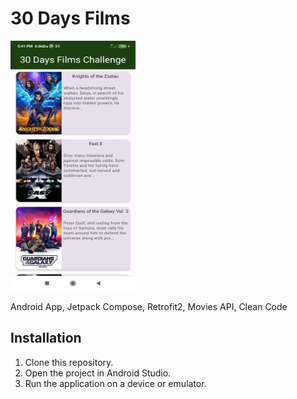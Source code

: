 # 30 Days Films
<img src="app/src/main/res/drawable/screenshot_30daysfilms.jpg" alt="Descripción de la imagen" width="200" height="400">

Android App, Jetpack Compose, Retrofit2, Movies API, Clean Code

## Installation

1. Clone this repository.
2. Open the project in Android Studio.
3. Run the application on a device or emulator.